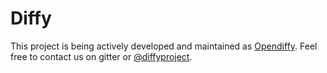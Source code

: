 # Diffy
This project is being actively developed and maintained as [Opendiffy](https://github.com/opendiffy/diffy). Feel
free to contact us on gitter or [@diffyproject](https://twitter.com/diffyproject).
